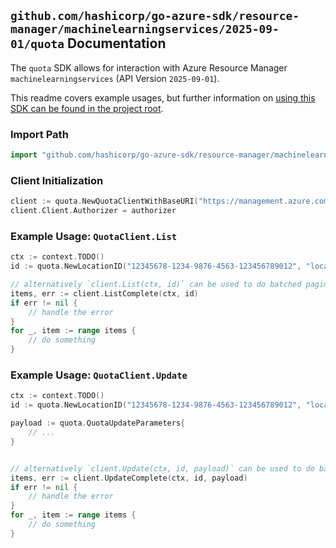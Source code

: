 
## `github.com/hashicorp/go-azure-sdk/resource-manager/machinelearningservices/2025-09-01/quota` Documentation

The `quota` SDK allows for interaction with Azure Resource Manager `machinelearningservices` (API Version `2025-09-01`).

This readme covers example usages, but further information on [using this SDK can be found in the project root](https://github.com/hashicorp/go-azure-sdk/tree/main/docs).

### Import Path

```go
import "github.com/hashicorp/go-azure-sdk/resource-manager/machinelearningservices/2025-09-01/quota"
```


### Client Initialization

```go
client := quota.NewQuotaClientWithBaseURI("https://management.azure.com")
client.Client.Authorizer = authorizer
```


### Example Usage: `QuotaClient.List`

```go
ctx := context.TODO()
id := quota.NewLocationID("12345678-1234-9876-4563-123456789012", "locationName")

// alternatively `client.List(ctx, id)` can be used to do batched pagination
items, err := client.ListComplete(ctx, id)
if err != nil {
	// handle the error
}
for _, item := range items {
	// do something
}
```


### Example Usage: `QuotaClient.Update`

```go
ctx := context.TODO()
id := quota.NewLocationID("12345678-1234-9876-4563-123456789012", "locationName")

payload := quota.QuotaUpdateParameters{
	// ...
}


// alternatively `client.Update(ctx, id, payload)` can be used to do batched pagination
items, err := client.UpdateComplete(ctx, id, payload)
if err != nil {
	// handle the error
}
for _, item := range items {
	// do something
}
```
